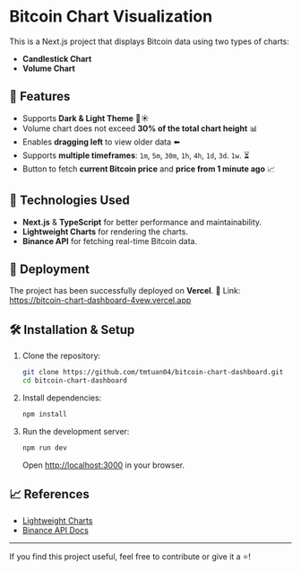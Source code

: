 # Bitcoin Chart Visualization

This is a Next.js project that displays Bitcoin data using two types of charts:
- **Candlestick Chart**
- **Volume Chart**

## 🎯 Features
- Supports **Dark & Light Theme** 🌙☀️
- Volume chart does not exceed **30% of the total chart height** 📊
- Enables **dragging left** to view older data ⬅️
- Supports **multiple timeframes**: `1m`, `5m`, `30m`, `1h`, `4h`, `1d`, `3d`. `1w`. ⏳
- Button to fetch **current Bitcoin price** and **price from 1 minute ago** 📈

## 📌 Technologies Used
- **Next.js** & **TypeScript** for better performance and maintainability.
- **Lightweight Charts** for rendering the charts.
- **Binance API** for fetching real-time Bitcoin data.

## 🚀 Deployment
The project has been successfully deployed on **Vercel**. 🎉
Link: https://bitcoin-chart-dashboard-4vew.vercel.app

## 🛠 Installation & Setup
1. Clone the repository:
   ```bash
   git clone https://github.com/tmtuan04/bitcoin-chart-dashboard.git
   cd bitcoin-chart-dashboard
   ```
2. Install dependencies:
   ```bash
   npm install
   ```
3. Run the development server:
   ```bash
   npm run dev
   ```
   Open [http://localhost:3000](http://localhost:3000) in your browser.

## 📈 References
- [Lightweight Charts](https://tradingview.github.io/lightweight-charts/)
- [Binance API Docs](https://binance-docs.github.io/apidocs/spot/en/)

---
If you find this project useful, feel free to contribute or give it a ⭐!

